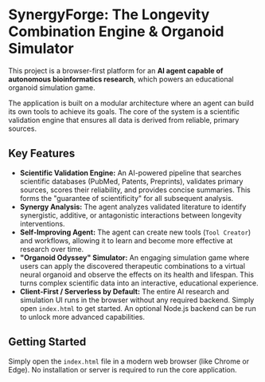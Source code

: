 # SynergyForge: The Longevity Combination Engine & Organoid Simulator

This project is a browser-first platform for an **AI agent capable of autonomous bioinformatics research**, which powers an educational organoid simulation game.

The application is built on a modular architecture where an agent can build its own tools to achieve its goals. The core of the system is a scientific validation engine that ensures all data is derived from reliable, primary sources.

## Key Features

*   **Scientific Validation Engine:** An AI-powered pipeline that searches scientific databases (PubMed, Patents, Preprints), validates primary sources, scores their reliability, and provides concise summaries. This forms the "guarantee of scientificity" for all subsequent analysis.
*   **Synergy Analysis:** The agent analyzes validated literature to identify synergistic, additive, or antagonistic interactions between longevity interventions.
*   **Self-Improving Agent:** The agent can create new tools (`Tool Creator`) and workflows, allowing it to learn and become more effective at research over time.
*   **"Organoid Odyssey" Simulator:** An engaging simulation game where users can apply the discovered therapeutic combinations to a virtual neural organoid and observe the effects on its health and lifespan. This turns complex scientific data into an interactive, educational experience.
*   **Client-First / Serverless by Default:** The entire AI research and simulation UI runs in the browser without any required backend. Simply open `index.html` to get started. An optional Node.js backend can be run to unlock more advanced capabilities.

## Getting Started

Simply open the `index.html` file in a modern web browser (like Chrome or Edge). No installation or server is required to run the core application.
